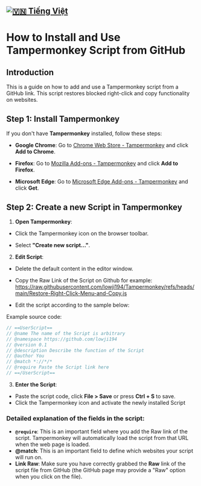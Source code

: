 [![🇻🇳 Tiếng Việt](https://img.shields.io/badge/Ngôn_ngữ-Tiếng_Việt-red?style=for-the-badge&logo=Google%20Translate)](README.md)
---
# How to Install and Use Tampermonkey Script from GitHub

## Introduction

This is a guide on how to add and use a Tampermonkey script from a GitHub link. This script restores blocked right-click and copy functionality on websites.

## Step 1: Install Tampermonkey

If you don't have **Tampermonkey** installed, follow these steps:

- **Google Chrome**: Go to [Chrome Web Store - Tampermonkey](https://chromewebstore.google.com/detail/tampermonkey/dhdgffkkebhmkfjojejmpbldmpobfkfo) and click **Add to Chrome**.

- **Firefox**: Go to [Mozilla Add-ons - Tampermonkey](https://addons.mozilla.org/firefox/addon/tampermonkey/) and click **Add to Firefox**.

- **Microsoft Edge**: Go to [Microsoft Edge Add-ons - Tampermonkey](https://microsoftedge.microsoft.com/addons/detail/tampermonkey/iikmkjmpaadaobahmlepeloendndfphd) and click **Get**.

## Step 2: Create a new Script in Tampermonkey

1. **Open Tampermonkey**:
- Click the Tampermonkey icon on the browser toolbar.

- Select **"Create new script..."**.

2. **Edit Script**:
- Delete the default content in the editor window.
- Copy the Raw Link of the Script on Github for example: https://raw.githubusercontent.com/lowji194/Tampermonkey/refs/heads/main/Restore-Right-Click-Menu-and-Copy.js

- Edit the script according to the sample below:

Example source code:

```javascript
// ==UserScript==
// @name The name of the Script is arbitrary
// @namespace https://github.com/lowji194
// @version 0.1
// @description Describe the function of the Script
// @author You
// @match *://*/*
// @require Paste the Script link here
// ==/UserScript==
```
3. **Enter the Script**:

- Paste the script code, click **File > Save** or press **Ctrl + S** to save.
- Click the Tampermonkey icon and activate the newly installed Script

### Detailed explanation of the fields in the script:

- **`@require`**: This is an important field where you add the Raw link of the script. Tampermonkey will automatically load the script from that URL when the web page is loaded.
- **@match**: This is an important field to define which websites your script will run on.
- **Link Raw**: Make sure you have correctly grabbed the **Raw** link of the script file from GitHub (the GitHub page may provide a "Raw" option when you click on the file).
